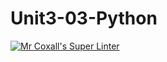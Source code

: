 # Unit3-03-Python
[![Mr Coxall's Super Linter](https://github.com/ICS3U-C-Programming-ShemIrekpita/Unit3-03-Python/workflows/Mr%20Coxall's%20Super%20Linter/badge.svg)](https://github.com/ICS3U-C-Programming-ShemIrekpita/Unit3-03-Python/actions/)


